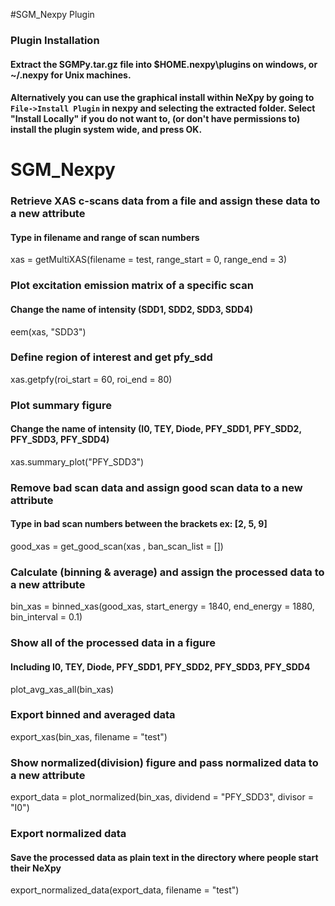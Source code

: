 #SGM_Nexpy Plugin

### Plugin Installation
#### Extract the SGMPy.tar.gz file into $HOME\.nexpy\plugins on windows, or ~/.nexpy for Unix machines.
#### Alternatively you can use the graphical install within NeXpy by going to `File->Install Plugin` in nexpy and selecting the extracted folder.  Select "Install Locally" if you do not want to, (or don't have permissions to) install the plugin system wide, and press OK. 

# SGM_Nexpy

### Retrieve XAS c-scans data from a file and assign these data to a new attribute
#### Type in filename and range of scan numbers
xas = getMultiXAS(filename = test, range_start = 0, range_end = 3)

### Plot excitation emission matrix of a specific scan
#### Change the name of intensity (SDD1, SDD2, SDD3, SDD4)
eem(xas, "SDD3")

### Define region of interest and get pfy_sdd
xas.getpfy(roi_start = 60, roi_end = 80)

### Plot summary figure
#### Change the name of intensity (I0, TEY, Diode, PFY_SDD1, PFY_SDD2, PFY_SDD3, PFY_SDD4)
xas.summary_plot("PFY_SDD3")

### Remove bad scan data and assign good scan data to a new attribute
#### Type in bad scan numbers between the brackets ex: [2, 5, 9]
good_xas = get_good_scan(xas , ban_scan_list = [])

### Calculate (binning & average) and assign the processed data to a new attribute
bin_xas = binned_xas(good_xas, start_energy = 1840, end_energy = 1880, bin_interval = 0.1)

### Show all of the processed data in a figure
#### Including I0, TEY, Diode, PFY_SDD1, PFY_SDD2, PFY_SDD3, PFY_SDD4
plot_avg_xas_all(bin_xas)

### Export binned and averaged data
export_xas(bin_xas, filename = "test")

### Show normalized(division) figure and pass normalized data to a new attribute
export_data = plot_normalized(bin_xas, dividend = "PFY_SDD3", divisor = "I0")

### Export normalized data
#### Save the processed data as plain text in the directory where people start their NeXpy
export_normalized_data(export_data, filename = "test")


